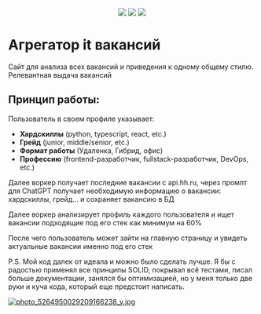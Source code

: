 <div align="center">
    <a href="https://codeclimate.com/github/diplomatgmg/it_job_aggregator/maintainability"><img src="https://api.codeclimate.com/v1/badges/ba7e9ae9f4e9079c7b77/maintainability" /></a>
    <a href="https://codecov.io/github/diplomatgmg/it_job_aggregator"><img src="https://codecov.io/github/diplomatgmg/it_job_aggregator/graph/badge.svg?token=U3Z5D4VE22"/></a>
    <a href="https://wakatime.com/badge/github/diplomatgmg/it_job_aggregator"><img src="https://wakatime.com/badge/github/diplomatgmg/it_job_aggregator.svg"></a>
</div>


# Агрегатор it вакансий

Сайт для анализа всех вакансий и приведения к одному общему стилю.  
Релевантная выдача вакансий

## Принцип работы:
Пользователь в своем профиле указывает:
- **Хардскиллы** (python, typescript, react, etc.)
- **Грейд** (junior, middle/senior, etc.)
- **Формат работы** (Удаленка, Гибрид, офис)
- **Профессию** (frontend-разработчик, fullstack-разработчик, DevOps, etc.)

Далее воркер получает последние вакансии с api.hh.ru,
через промпт для ChatGPT получает необходимую информацию о вакансии: хардскиллы, грейд... и сохраняет вакансию в БД

Далее воркер анализирует профиль каждого пользователя и ищет вакансии подходящие под его стек как минимум на 60%

После чего пользователь может зайти на главную страницу и увидеть актуальные вакансии именно под его стек

P.S. Мой код далек от идеала и можно было сделать лучше. Я бы с радостью применял все принципы SOLID, 
покрывал всё тестами, писал больше документации, занялся бы оптимизацией, 
но у меня только две руки и куча кода, который еще предстоит написать.

[![photo_5264950029209166238_y.jpg](https://iimg.su/s/28/fIZuAhjLzaesJS2po3fjh4Gv4nahq7uAWHFL5TNi.jpg)](https://iimg.su/i/DUL0Y)
